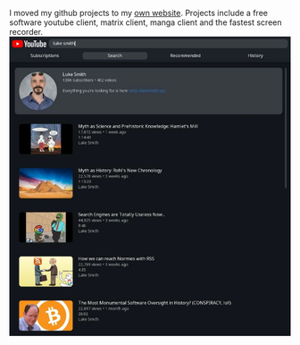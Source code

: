 I moved my github projects to my [own website](https://git.dec05eba.com). Projects include a free software youtube client, matrix client, manga client and the fastest screen recorder.
![Preview of QuickMedia](youtube2.webp)
